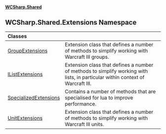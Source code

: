#### [WCSharp\.Shared](README.md 'README')

## WCSharp\.Shared\.Extensions Namespace

| Classes | |
| :--- | :--- |
| [GroupExtensions](WCSharp.Shared.Extensions.GroupExtensions.md 'WCSharp\.Shared\.Extensions\.GroupExtensions') | Extension class that defines a number of methods to simplify working with Warcraft III groups\. |
| [IListExtensions](WCSharp.Shared.Extensions.IListExtensions.md 'WCSharp\.Shared\.Extensions\.IListExtensions') | Extension class that defines a number of methods to simplify working with lists, in particular within context of Warcraft III\. |
| [SpecializedExtensions](WCSharp.Shared.Extensions.SpecializedExtensions.md 'WCSharp\.Shared\.Extensions\.SpecializedExtensions') | Contains a number of methods that are specialised for lua to improve performance\. |
| [UnitExtensions](WCSharp.Shared.Extensions.UnitExtensions.md 'WCSharp\.Shared\.Extensions\.UnitExtensions') | Extension class that defines a number of methods to simplify working with Warcraft III units\. |

